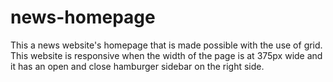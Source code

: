 # news-homepage
This a news website's homepage that is made possible with the use of grid. This website is responsive when the width of the page is at 375px wide and it has an open and close hamburger sidebar on the right side.
